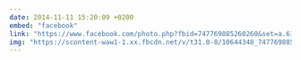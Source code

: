 ```yaml
---
date: 2014-11-11 15:20:09 +0200
embed: "facebook"
link: "https://www.facebook.com/photo.php?fbid=747769885260260&set=a.618345881535995.1073741827.100000817666251&type=3&theater"
img: "https://scontent-waw1-1.xx.fbcdn.net/v/t31.0-8/10644348_747769885260260_5543361501269897915_o.jpg?oh=ff2d8665484f8e0ff3e3a11545ccdb24&oe=5951C1C6"
---
```


